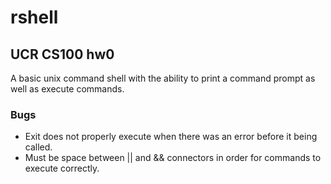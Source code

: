 # rshell
## UCR CS100 hw0

A basic unix command shell with the ability to print a command prompt as well as execute commands.

### Bugs

* Exit does not properly execute when there was an error before it being called.
* Must be space between || and && connectors in order for commands to execute correctly.




